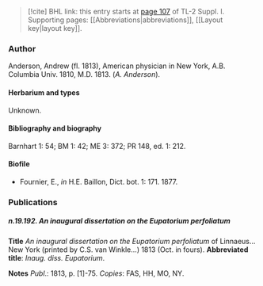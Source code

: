 > [!cite] BHL link: this entry starts at [page 107](https://www.biodiversitylibrary.org/item/103858#page/119/mode/1up) of TL-2 Suppl. I.
> Supporting pages: [[Abbreviations|abbreviations]], [[Layout key|layout key]].

### Author

Anderson, Andrew (fl. 1813), American physician in New York, A.B. Columbia Univ. 1810, M.D. 1813. (*A. Anderson*).

#### Herbarium and types

Unknown.

#### Bibliography and biography

Barnhart 1: 54; BM 1: 42; ME 3: 372; PR 148, ed. 1: 212.

#### Biofile

- Fournier, E., *in* H.E. Baillon, Dict. bot. 1: 171. 1877.

### Publications

##### n.19.192. An inaugural dissertation on the Eupatorium perfoliatum

**Title**
*An inaugural dissertation on the Eupatorium perfoliatum* of Linnaeus... New York (printed by C.S. van Winkle...) 1813 (Oct. in fours).
**Abbreviated title**: *Inaug. diss. Eupatorium*.

**Notes**
*Publ*.: 1813, p. \[1\]-75. *Copies*: FAS, HH, MO, NY.


